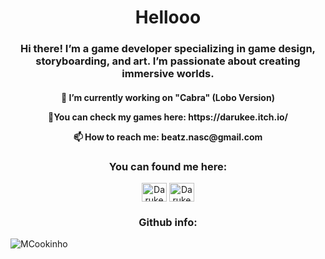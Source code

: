 <h1 align="center"> Hellooo </h1>
<h3 align="center"> Hi there! I’m a game developer specializing in game design, storyboarding, and art. I’m passionate about creating immersive worlds.</h3>

<h4 align="center">
🐺 I’m currently working on "Cabra" (Lobo Version) </p>
🫵You can check my games here: https://darukee.itch.io/ </p>
📫 How to reach me: beatz.nasc@gmail.com </h4>

<h3 align="center">You can found me here:</h3>
<p align="center">
<a href="https://twitter.com/Darukee" target="blank"><img align="center" src="https://raw.githubusercontent.com/rahuldkjain/github-profile-readme-generator/master/src/images/icons/Social/twitter.svg" alt="Darukee" height="30" width="40" /></a>
<a href="https://www.instagram.com/beatz_nasc/" target="blank"><img align="center" src="https://raw.githubusercontent.com/rahuldkjain/github-profile-readme-generator/master/src/images/icons/Social/instagram.svg" alt="Darukee" height="30" width="40" /></a>
</p>

<h3 align="center">Github info:</h3>

<p><img align="center" src="https://github-readme-stats.vercel.app/api/top-langs/?username=Darukee&theme=dark&hide_border=false&include_all_commits=true&count_private=true&layout=compact" alt="MCookinho" /></p>
